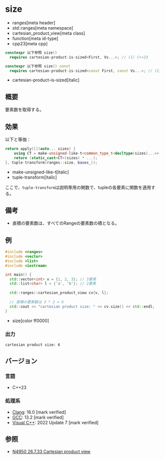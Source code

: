 # size
* ranges[meta header]
* std::ranges[meta namespace]
* cartesian_product_view[meta class]
* function[meta id-type]
* cpp23[meta cpp]

```cpp
constexpr 以下参照 size()
  requires cartesian-product-is-sized<First, Vs...>; // (1) C++23

constexpr 以下参照 size() const
  requires cartesian-product-is-sized<const First, const Vs...>; // (2) C++23
```
* cartesian-product-is-sized[italic]

## 概要

要素数を取得する。

## 効果

以下と等価：

```cpp
return apply([](auto... sizes) {
    using CT = make-unsigned-like-t<common_type_t<decltype(sizes)...>>;
    return (static_cast<CT>(sizes) * ...);
}, tuple-transform(ranges::size, bases_));
```
* make-unsigned-like-t[italic]
* tuple-transform[italic]

ここで、`tuple-transform`は説明専用の関数で、tupleの各要素に関数を適用する。

## 備考
- 直積の要素数は、すべてのRangeの要素数の積となる。


## 例
```cpp example
#include <ranges>
#include <vector>
#include <list>
#include <iostream>

int main() {
  std::vector<int> v = {1, 2, 3}; // 3要素
  std::list<char> l = {'a', 'b'}; // 2要素
  
  std::ranges::cartesian_product_view cv{v, l};
  
  // 直積の要素数は 3 * 2 = 6
  std::cout << "cartesian product size: " << cv.size() << std::endl;
}
```
* size[color ff0000]

### 出力
```
cartesian product size: 6
```

## バージョン
### 言語
- C++23

### 処理系
- [Clang](/implementation.md#clang): 16.0 [mark verified]
- [GCC](/implementation.md#gcc): 13.2 [mark verified]
- [Visual C++](/implementation.md#visual_cpp): 2022 Update 7 [mark verified]

## 参照
- [N4950 26.7.33 Cartesian product view](https://timsong-cpp.github.io/cppwp/n4950/range.cartesian)
